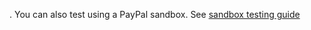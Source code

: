 [<StackSnippet snippet="idp" inline />](https://www.paypal.com/signin). You can also test using a PayPal sandbox. See [<StackSnippet snippet="idp" inline /> sandbox testing guide](https://developer.paypal.com/docs/api-basics/sandbox/)